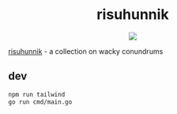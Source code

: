 <h1 align="center">risuhunnik</h1>
<div align="center">
    <img src="https://github.com/mart-mihkel/risuhunnik/actions/workflows/main.yml/badge.svg" />
</div>

[risuhunnik](https://lest.risuhunnik.xyz) - a collection on wacky conundrums

## dev

```bash
npm run tailwind
go run cmd/main.go
```
